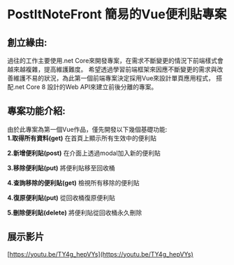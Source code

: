# PostItNoteFront 簡易的Vue便利貼專案

## 創立緣由:
  過往的工作主要使用.net Core來開發專案，在需求不斷變更的情況下前端樣式會越來越複雜，提高維護難度。
  希望透過學習前端框架來因應不斷變更的需求與改善維護不易的狀況，為此第一個前端專案決定採用Vue來設計單頁應用程式，
  搭配.net Core 8 設計的Web API來建立前後分離的專案。

## 專案功能介紹:
  由於此專案為第一個Vue作品，僅先開發以下幾個基礎功能:   
  **1.取得所有資料(get)**
    在首頁上顯示所有生效中的便利貼

  **2.新增便利貼(post)**
    在介面上透過modal加入新的便利貼

  **3.移除便利貼(put)**
    將便利貼移至回收桶

  **4.查詢移除的便利貼(get)**
    檢視所有移除的便利貼

  **4.復原便利貼(put)**
    從回收桶復原便利貼

  **5.刪除便利貼(delete)**
    將便利貼從回收桶永久刪除   

  ## 展示影片
  [https://youtu.be/TY4g_hepVYs](https://youtu.be/TY4g_hepVYs)



 
